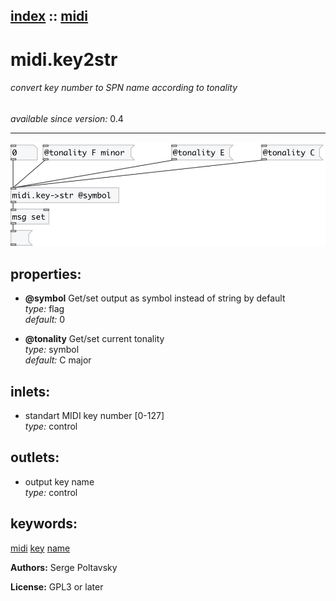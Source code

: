 [index](index.html) :: [midi](category_midi.html)
---

# midi.key2str

###### convert key number to SPN name according to tonality

*available since version:* 0.4

---




[![example](../examples/img/midi.key2str.jpg)](../examples/pd/midi.key2str.pd)







## properties:

* **@symbol** 
Get/set output as symbol instead of string by default<br>
_type:_ flag<br>
_default:_ 0<br>

* **@tonality** 
Get/set current tonality<br>
_type:_ symbol<br>
_default:_ C major<br>



## inlets:

* standart MIDI key number [0-127]<br>
_type:_ control



## outlets:

* output key name<br>
_type:_ control



## keywords:

[midi](keywords/midi.html)
[key](keywords/key.html)
[name](keywords/name.html)






**Authors:** Serge Poltavsky




**License:** GPL3 or later





